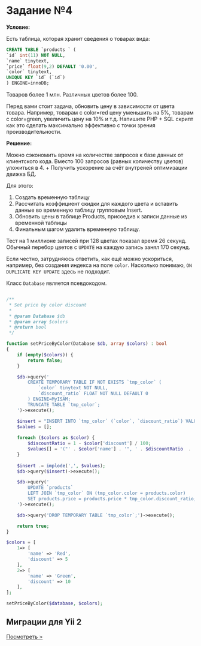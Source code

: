 # Задание №4

**Условие:** 

Есть таблица, которая хранит сведения о товарах вида:

```sql
CREATE TABLE `products ` (
`id` int(11) NOT NULL,
`name` tinytext,
`price` float(9,2) DEFAULT '0.00',
`color` tinytext,
UNIQUE KEY `id` (`id`)
) ENGINE=innoDB;
```

Товаров более 1 млн. Различных цветов более 100.

Перед вами стоит задача, обновить цену в зависимости от цвета товара. Например, товарам с color=red цену уменьшить на 5%, товарам с color=green, увеличить цену на 10% и т.д.
Напишите PHP + SQL скрипт как это сделать максимально эффективно с точки зрения производительности.

**Решение:**

Можно сэкономить время на количестве запросов к базе данных от клиентского кода. Вместо 100 запросов (равных количеству цветов) уложиться в 4. + Получить ускорение за счёт внутреней оптимизации движка БД.

Для этого:

1. Создать временную таблицу 
2. Рассчитать коэффициент скидки для каждого цвета и вставить данные во временную таблицу групповым Insert.
3. Обновить цены в таблице Products, присоедив к записи данные из временной таблицы
4. Финальным шагом удалить временную таблицу.

Тест на 1 миллионе записей при 128 цветах показал время 26 секунд. Обычный перебор цветов с `UPDATE` на каждую запись занял 170 секунд. 

Если честно, затрудняюсь ответить, как ещё можно ускориться, например, без создания индекса на поле `color`. Насколько понимаю, `ON DUPLICATE KEY UPDATE` здесь не подходит.

Класс `Database` является псевдокодом.

```php

/**
 * Set price by color discount
 *
 * @param Database $db
 * @param array $colors
 * @return bool
 */

function setPriceByColor(Database $db, array $colors) : bool
{
    if (empty($colors)) {
        return false;
    }

    $db->query('
        CREATE TEMPORARY TABLE IF NOT EXISTS `tmp_color` (
            `color` tinytext NOT NULL,
            `discount_ratio` FLOAT NOT NULL DEFAULT 0
        ) ENGINE=MyISAM;
        TRUNCATE TABLE `tmp_color`;
    ')->execute();

    $insert = "INSERT INTO `tmp_color` (`color`, `discount_ratio`) VALUES";
    $values = [];
    
    foreach ($colors as $color) {
        $discountRatio = 1 - $color['discount'] / 100;
        $values[] = '("' . $color['name'] . '", ' . $discountRatio  . ')';
    }
    
    $insert .= implode(',', $values);
    $db->query($insert)->execute();

    $db->query('
        UPDATE `products`
        LEFT JOIN `tmp_color` ON (tmp_color.color = products.color)
        SET products.price = products.price * tmp_color.discount_ratio;
    ')->execute();

    $db->query('DROP TEMPORARY TABLE `tmp_color`;')->execute();

    return true;
}

$colors = [
    1=> [
        'name' => 'Red',
        'discount' => 5
    ],
    2=> [
        'name' => 'Green',
        'discount' => 10
    ],
];

setPriceByColor($database, $colors);

```

## Миграции для Yii 2


[Посмотреть >](https://github.com/aik27/boxberry/tree/master/task4/migrations)
